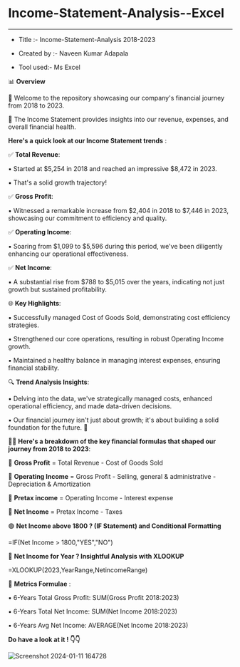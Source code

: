 # Income-Statement-Analysis--Excel
-------------------------------------------------------------------------------------------------------------------------

* Title :- Income-Statement-Analysis 2018-2023

* Created by :- Naveen Kumar Adapala

* Tool used:- Ms Excel

📊 **Overview** 

🔴 Welcome to the repository showcasing our company's financial journey from 2018 to 2023. 

🔴 The Income Statement provides insights into our revenue, expenses, and overall financial health.

**Here's a quick look at our Income Statement trends** :

✅ **Total Revenue**: 

▪️ Started at $5,254 in 2018 and reached an impressive $8,472 in 2023.

▪️ That's a solid growth trajectory!

✅ **Gross Profit**:

▪️ Witnessed a remarkable increase from $2,404 in 2018 to $7,446 in 2023, showcasing our commitment to efficiency and quality.

✅ **Operating Income**: 
 
▪️ Soaring from $1,099 to $5,596 during this period, we've been diligently enhancing our operational effectiveness.

✅ **Net Income**: 

▪️ A substantial rise from $788 to $5,015 over the years, indicating not just growth but sustained profitability.

🌐 **Key Highlights**:

▪️ Successfully managed Cost of Goods Sold, demonstrating cost efficiency strategies.

▪️ Strengthened our core operations, resulting in robust Operating Income growth.

▪️ Maintained a healthy balance in managing interest expenses, ensuring financial stability.

🔍 **Trend Analysis Insights**:

▪️ Delving into the data, we've strategically managed costs, enhanced operational efficiency, and made data-driven decisions. 

▪️ Our financial journey isn't just about growth; it's about building a solid foundation for the future. 🌟


💼🌐 **Here's a breakdown of the key financial formulas that shaped our journey from 2018 to 2023**:

🔶 **Gross Profit** = Total Revenue - Cost of Goods Sold

🔶 **Operating Income** = Gross Profit - Selling, general & administrative - Depreciation & Amortization

🔶 **Pretax income** = Operating Income - Interest expense

🔶 **Net Income** = Pretax Income - Taxes


🟢 **Net Income above 1800 ? (IF Statement) and Conditional Formatting**

 =IF(Net Income > 1800,"YES","NO")

🔵 **Net Income for Year ? 
 Insightful Analysis with XLOOKUP** 
 
 =XLOOKUP(2023,YearRange,NetincomeRange)

🔴 **Metrics Formulae** :

▪️ 6-Years Total Gross Profit: SUM(Gross Profit 2018:2023)

▪️ 6-Years Total Net Income: SUM(Net Income 2018:2023)

▪️ 6-Years Avg Net Income: AVERAGE(Net Income 2018:2023)


**Do have a look at it ! 👇👇**

![Screenshot 2024-01-11 164728](https://github.com/AdapalaNaveenKumar/Income-Statement-Analysis--Excel/assets/114572337/882a3579-d62b-4404-afc5-cf38f2b9705a)
